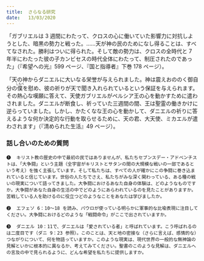 ```yaml
---
title:  さらなる研究
date:   13/03/2020
---
```


「ガブリエルは 3 週間にわたって、クロスの心に働いていた影響力に対抗しようとした、暗黒の勢力と戦った。……天が神の民のためになし得ることは、すべてなされた。勝利はついに得られた。そして敵の勢力は、クロスの全時代と 7 年半にわたった彼の子カンビセスの時代全体にわたって、制圧されたのであった」（『希望への光』599 ページ、『国と指導者』下巻 178 ページ）。

「天の神からダニエルに大いなる栄誉が与えられました。神は震えおののく御自分の<ruby>僕<rt>しもべ</rt></ruby>を慰め、彼の祈りが天で聞き入れられているという保証を与えられます。その熱心な嘆願に答えて、天使ガブリエルがペルシア王の心を動かすために遣わされました。ダニエルが断食し、祈っていた三週間の間、王は聖霊の働きかけに逆らっていました。しかし、かたくなな王の心を動かして、ダニエルの祈りに答えるような何か決定的な行動を取らせるために、天の君、大天使、ミカエルが遣わされます」（『清められた生活』49 ページ）。

### 話し合いのための質問

`❶	キリスト教の歴史の中で最初の民ではありませんが、私たちセブンスデー・アドベンチストは、「大争闘」という主題（全宇宙がキリストとサタンの間の大規模な戦いの一部であるという考え）を強く主張しています。そして私たちは、すべての人が確かにこの争闘に巻き込まれていると信じています。世俗の人たちでさえ、私たちがみな深く関わっている、ある種の戦いの現実について語ってきました。大争闘におけるあなた自身の体験は、どのようなものですか。大争闘があなた自身の生活の中でどのようにあらわれているのを見たことがありますか。苦戦している人を助けるのに役立つどのようなことをあなたは学びましたか。`

`❷	エフェソ 6：10～18 を読み、パウロが使っている明らかに軍事的な比喩表現に注目してください。大争闘におけるどのような「戦闘命令」がここで出されていますか。`

`❸	ダニエル 10：11で、ダニエルは「愛されている者」と呼ばれています。こう呼ばれるのは二度目です（ダニ 9：23 参照）。このことは、天と地の密接な（さらに言えば、感情的な）つながりについて、何を物語っていますか。このような現実は、現代世界の一般的な無神論の見解といかに根本的に異なるか、考えてみてください。聖書のこのような見解は、ダニエルへの言及の中で見られるように、どんな希望を私たちに提供しますか。`